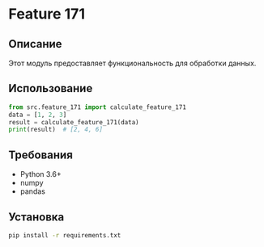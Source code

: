 # Feature 171
## Описание
Этот модуль предоставляет функциональность для обработки данных.
## Использование
```python
from src.feature_171 import calculate_feature_171
data = [1, 2, 3]
result = calculate_feature_171(data)
print(result)  # [2, 4, 6]
```
## Требования
- Python 3.6+
- numpy
- pandas
## Установка
```bash
pip install -r requirements.txt
```